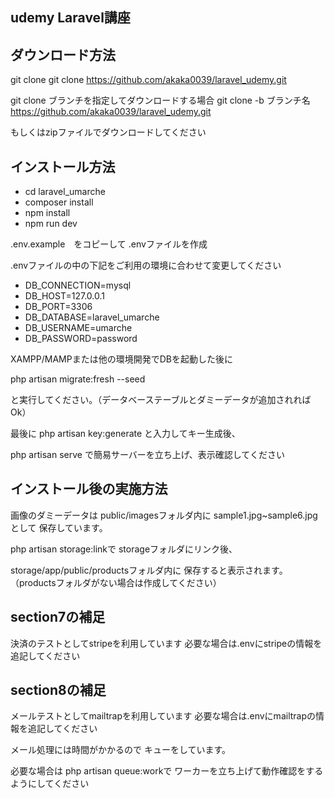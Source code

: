 ## udemy Laravel講座

## ダウンロード方法

git clone
git clone https://github.com/akaka0039/laravel_udemy.git

git clone ブランチを指定してダウンロードする場合
git clone -b ブランチ名 https://github.com/akaka0039/laravel_udemy.git

もしくはzipファイルでダウンロードしてください

## インストール方法

- cd laravel_umarche
- composer install
- npm install
- npm run dev

.env.example　をコピーして .envファイルを作成

.envファイルの中の下記をご利用の環境に合わせて変更してください
- DB_CONNECTION=mysql
- DB_HOST=127.0.0.1
- DB_PORT=3306
- DB_DATABASE=laravel_umarche
- DB_USERNAME=umarche
- DB_PASSWORD=password

XAMPP/MAMPまたは他の環境開発でDBを起動した後に

php artisan migrate:fresh --seed

と実行してください。（データベーステーブルとダミーデータが追加されればOk）

最後に
php artisan key:generate
と入力してキー生成後、

php artisan serve
で簡易サーバーを立ち上げ、表示確認してください



## インストール後の実施方法

画像のダミーデータは
public/imagesフォルダ内に
sample1.jpg~sample6.jpgとして
保存しています。

php artisan storage:linkで
storageフォルダにリンク後、

storage/app/public/productsフォルダ内に
保存すると表示されます。
（productsフォルダがない場合は作成してください）

## section7の補足

決済のテストとしてstripeを利用しています
必要な場合は.envにstripeの情報を追記してください


## section8の補足

メールテストとしてmailtrapを利用しています
必要な場合は.envにmailtrapの情報を追記してください

メール処理には時間がかかるので
キューをしています。

必要な場合は php artisan queue:workで
ワーカーを立ち上げて動作確認をするようにしてください


